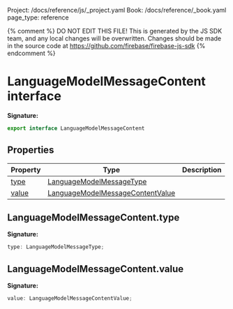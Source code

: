 Project: /docs/reference/js/_project.yaml
Book: /docs/reference/_book.yaml
page_type: reference

{% comment %}
DO NOT EDIT THIS FILE!
This is generated by the JS SDK team, and any local changes will be
overwritten. Changes should be made in the source code at
https://github.com/firebase/firebase-js-sdk
{% endcomment %}

# LanguageModelMessageContent interface
<b>Signature:</b>

```typescript
export interface LanguageModelMessageContent 
```

## Properties

|  Property | Type | Description |
|  --- | --- | --- |
|  [type](./ai.languagemodelmessagecontent.md#languagemodelmessagecontenttype) | [LanguageModelMessageType](./ai.md#languagemodelmessagetype) |  |
|  [value](./ai.languagemodelmessagecontent.md#languagemodelmessagecontentvalue) | [LanguageModelMessageContentValue](./ai.md#languagemodelmessagecontentvalue) |  |

## LanguageModelMessageContent.type

<b>Signature:</b>

```typescript
type: LanguageModelMessageType;
```

## LanguageModelMessageContent.value

<b>Signature:</b>

```typescript
value: LanguageModelMessageContentValue;
```
